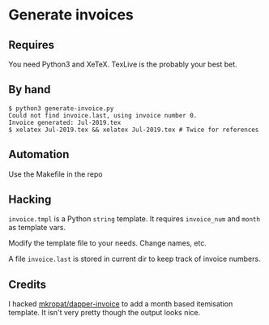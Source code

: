 # Generate invoices

## Requires
You need Python3 and XeTeX. TexLive is the probably your best bet.

## By hand
```
$ python3 generate-invoice.py
Could not find invoice.last, using invoice number 0.
Invoice generated: Jul-2019.tex
$ xelatex Jul-2019.tex && xelatex Jul-2019.tex # Twice for references
```

## Automation
Use the Makefile in the repo

## Hacking
`invoice.tmpl` is a Python `string` template. It requires `invoice_num` and `month` as template vars. 

Modify the template file to your needs. Change names, etc.

A file `invoice.last` is stored in current dir to keep track of invoice numbers.

## Credits
I hacked [mkropat/dapper-invoice](/mkropat/dapper-invoice) to add a month based itemisation template. It isn't very pretty though the output looks nice.
